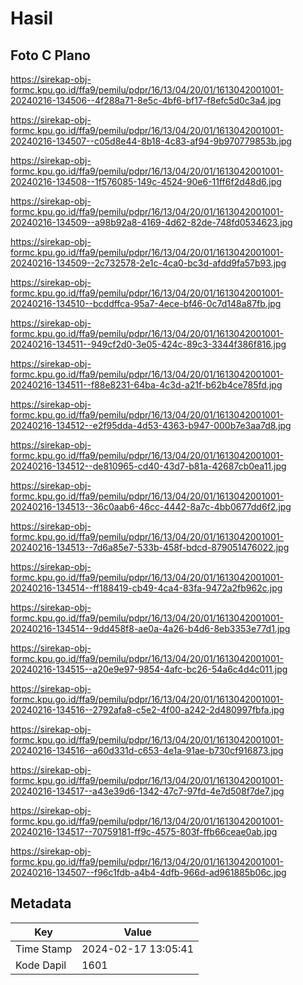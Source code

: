 # Hasil

## Foto C Plano

https://sirekap-obj-formc.kpu.go.id/ffa9/pemilu/pdpr/16/13/04/20/01/1613042001001-20240216-134506--4f288a71-8e5c-4bf6-bf17-f8efc5d0c3a4.jpg

https://sirekap-obj-formc.kpu.go.id/ffa9/pemilu/pdpr/16/13/04/20/01/1613042001001-20240216-134507--c05d8e44-8b18-4c83-af94-9b970779853b.jpg

https://sirekap-obj-formc.kpu.go.id/ffa9/pemilu/pdpr/16/13/04/20/01/1613042001001-20240216-134508--1f576085-149c-4524-90e6-11ff6f2d48d6.jpg

https://sirekap-obj-formc.kpu.go.id/ffa9/pemilu/pdpr/16/13/04/20/01/1613042001001-20240216-134509--a98b92a8-4169-4d62-82de-748fd0534623.jpg

https://sirekap-obj-formc.kpu.go.id/ffa9/pemilu/pdpr/16/13/04/20/01/1613042001001-20240216-134509--2c732578-2e1c-4ca0-bc3d-afdd9fa57b93.jpg

https://sirekap-obj-formc.kpu.go.id/ffa9/pemilu/pdpr/16/13/04/20/01/1613042001001-20240216-134510--bcddffca-95a7-4ece-bf46-0c7d148a87fb.jpg

https://sirekap-obj-formc.kpu.go.id/ffa9/pemilu/pdpr/16/13/04/20/01/1613042001001-20240216-134511--949cf2d0-3e05-424c-89c3-3344f386f816.jpg

https://sirekap-obj-formc.kpu.go.id/ffa9/pemilu/pdpr/16/13/04/20/01/1613042001001-20240216-134511--f88e8231-64ba-4c3d-a21f-b62b4ce785fd.jpg

https://sirekap-obj-formc.kpu.go.id/ffa9/pemilu/pdpr/16/13/04/20/01/1613042001001-20240216-134512--e2f95dda-4d53-4363-b947-000b7e3aa7d8.jpg

https://sirekap-obj-formc.kpu.go.id/ffa9/pemilu/pdpr/16/13/04/20/01/1613042001001-20240216-134512--de810965-cd40-43d7-b81a-42687cb0ea11.jpg

https://sirekap-obj-formc.kpu.go.id/ffa9/pemilu/pdpr/16/13/04/20/01/1613042001001-20240216-134513--36c0aab6-46cc-4442-8a7c-4bb0677dd6f2.jpg

https://sirekap-obj-formc.kpu.go.id/ffa9/pemilu/pdpr/16/13/04/20/01/1613042001001-20240216-134513--7d6a85e7-533b-458f-bdcd-879051476022.jpg

https://sirekap-obj-formc.kpu.go.id/ffa9/pemilu/pdpr/16/13/04/20/01/1613042001001-20240216-134514--ff188419-cb49-4ca4-83fa-9472a2fb962c.jpg

https://sirekap-obj-formc.kpu.go.id/ffa9/pemilu/pdpr/16/13/04/20/01/1613042001001-20240216-134514--9dd458f8-ae0a-4a26-b4d6-8eb3353e77d1.jpg

https://sirekap-obj-formc.kpu.go.id/ffa9/pemilu/pdpr/16/13/04/20/01/1613042001001-20240216-134515--a20e9e97-9854-4afc-bc26-54a6c4d4c011.jpg

https://sirekap-obj-formc.kpu.go.id/ffa9/pemilu/pdpr/16/13/04/20/01/1613042001001-20240216-134516--2792afa8-c5e2-4f00-a242-2d480997fbfa.jpg

https://sirekap-obj-formc.kpu.go.id/ffa9/pemilu/pdpr/16/13/04/20/01/1613042001001-20240216-134516--a60d331d-c653-4e1a-91ae-b730cf916873.jpg

https://sirekap-obj-formc.kpu.go.id/ffa9/pemilu/pdpr/16/13/04/20/01/1613042001001-20240216-134517--a43e39d6-1342-47c7-97fd-4e7d508f7de7.jpg

https://sirekap-obj-formc.kpu.go.id/ffa9/pemilu/pdpr/16/13/04/20/01/1613042001001-20240216-134517--70759181-ff9c-4575-803f-ffb66ceae0ab.jpg

https://sirekap-obj-formc.kpu.go.id/ffa9/pemilu/pdpr/16/13/04/20/01/1613042001001-20240216-134507--f96c1fdb-a4b4-4dfb-966d-ad961885b06c.jpg


## Metadata

| Key        | Value               |
| ---------- | ------------------- |
| Time Stamp | 2024-02-17 13:05:41 |
| Kode Dapil | 1601                |



